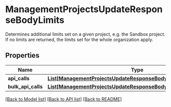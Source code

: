 # ManagementProjectsUpdateResponseBodyLimits

Determines additional limits set on a given project, e.g. the Sandbox project. If no limits are returned, the limits set for the whole organization apply.

## Properties

Name | Type | Description | Notes
------------ | ------------- | ------------- | -------------
**api_calls** | [**List[ManagementProjectsUpdateResponseBodyLimitsApiCallsItem]**](ManagementProjectsUpdateResponseBodyLimitsApiCallsItem.md) |  | [optional] 
**bulk_api_calls** | [**List[ManagementProjectsUpdateResponseBodyLimitsBulkApiCallsItem]**](ManagementProjectsUpdateResponseBodyLimitsBulkApiCallsItem.md) |  | [optional] 

[[Back to Model list]](../README.md#documentation-for-models) [[Back to API list]](../README.md#documentation-for-api-endpoints) [[Back to README]](../README.md)



